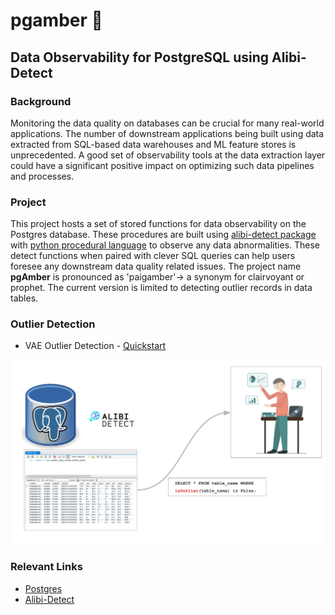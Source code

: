 # pgamber :crystal_ball:

## Data Observability for PostgreSQL using Alibi-Detect

### Background

Monitoring the data quality on databases can be crucial for many real-world applications. The number of downstream applications being built using data extracted from SQL-based data warehouses and ML feature stores is unprecedented. A good set of observability tools at the data extraction layer could have a significant positive impact on optimizing such data pipelines and processes.

### Project

This project hosts a set of stored functions for data observability on the Postgres database. These procedures are built using [alibi-detect package](https://docs.seldon.io/projects/alibi-detect/en/stable/index.html) with [python procedural language](https://www.postgresql.org/docs/current/plpython.html) to observe any data abnormalities. These detect functions when paired with clever SQL queries can help users foresee any downstream data quality related issues. The project name **pgAmber** is pronounced as 'paigamber'-> a synonym for clairvoyant or prophet. The current version is limited to detecting outlier records in data tables.

### Outlier Detection

- VAE Outlier Detection - [Quickstart](./procs/outlier-detection/vae/README.md)

![pgAmber](./Diagrams.png)

### Relevant Links

- [Postgres](https://www.postgresql.org/)
- [Alibi-Detect](https://docs.seldon.io/projects/alibi-detect)
